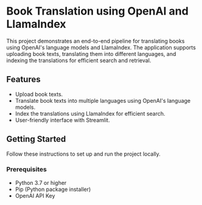 # Book Translation using OpenAI and LlamaIndex

This project demonstrates an end-to-end pipeline for translating books using OpenAI's language models and LlamaIndex. The application supports uploading book texts, translating them into different languages, and indexing the translations for efficient search and retrieval.

## Features

- Upload book texts.
- Translate book texts into multiple languages using OpenAI's language models.
- Index the translations using LlamaIndex for efficient search.
- User-friendly interface with Streamlit.

## Getting Started

Follow these instructions to set up and run the project locally.

### Prerequisites

- Python 3.7 or higher
- Pip (Python package installer)
- OpenAI API Key
